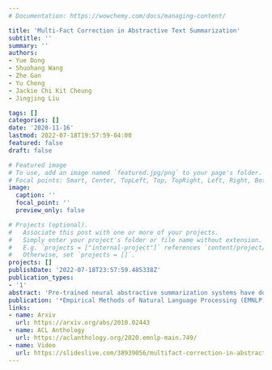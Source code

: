 ```yaml
---
# Documentation: https://wowchemy.com/docs/managing-content/

title: 'Multi-Fact Correction in Abstractive Text Summarization'
subtitle: ''
summary: ''
authors:
- Yue Dong
- Shuohang Wang
- Zhe Gan
- Yu Cheng
- Jackie Chi Kit Cheung
- Jingjing Liu

tags: []
categories: []
date: '2020-11-16'
lastmod: 2022-07-18T19:57:59-04:00
featured: false
draft: false

# Featured image
# To use, add an image named `featured.jpg/png` to your page's folder.
# Focal points: Smart, Center, TopLeft, Top, TopRight, Left, Right, BottomLeft, Bottom, BottomRight.
image:
  caption: ''
  focal_point: ''
  preview_only: false

# Projects (optional).
#   Associate this post with one or more of your projects.
#   Simply enter your project's folder or file name without extension.
#   E.g. `projects = ["internal-project"]` references `content/project/deep-learning/index.md`.
#   Otherwise, set `projects = []`.
projects: []
publishDate: '2022-07-18T23:57:59.485338Z'
publication_types:
- '1'
abstract: 'Pre-trained neural abstractive summarization systems have dominated extractive strategies on news summarization performance, at least in terms of ROUGE. However, system-generated abstractive summaries often face the pitfall of factual inconsistency: generating incorrect facts with respect to the source text. To address this challenge, we propose Span-Fact, a suite of two factual correction models that leverages knowledge learned from question answering models to make corrections in system-generated summaries via span selection. Our models employ single or multi-masking strategies to either iteratively or auto-regressively replace entities in order to ensure semantic consistency w.r.t. the source text, while retaining the syntactic structure of summaries generated by abstractive summarization models. Experiments show that our models significantly boost the factual consistency of system-generated summaries without sacrificing summary quality in terms of both automatic metrics and human evaluation.'
publication: '*Empirical Methods of Natural Language Processing (EMNLP)*'
links:
- name: Arxiv
  url: https://arxiv.org/abs/2010.02443
- name: ACL Anthology
  url: https://aclanthology.org/2020.emnlp-main.749/
- name: Video
  url: https://slideslive.com/38939056/multifact-correction-in-abstractive-text-summarization
---
```

